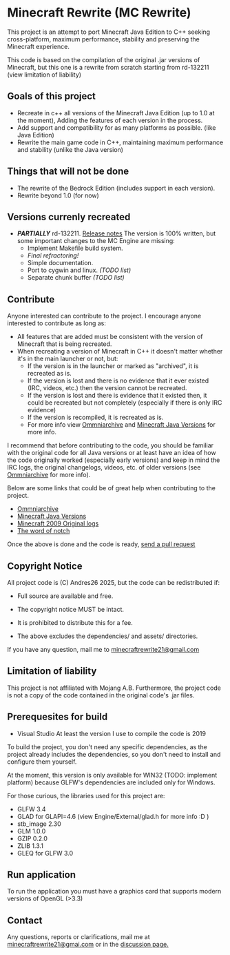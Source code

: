 # Minecraft Rewrite (MC Rewrite)

This project is an attempt to port Minecraft Java Edition to C++ seeking 
cross-platform, maximum performance, stability and preserving the Minecraft 
experience. 

This code is based on the compilation of the original .jar versions of 
Minecraft, but this one is a rewrite from scratch starting from 
rd-132211 (view limitation of liability)

## Goals of this project

- Recreate in c++ all versions of the Minecraft Java Edition (up to 1.0 at the moment), 
  Adding the features of each version in the process.  
- Add support and compatibility for as many platforms as possible. (like Java Edition)
- Rewrite the main game code in C++, maintaining maximum performance and 
  stability (unlike the Java version)
  
## Things that will not be done

- The rewrite of the Bedrock Edition (includes support in each version).
- Rewrite beyond 1.0 (for now)

## Versions currenly recreated
- ***PARTIALLY*** rd-132211. [Release notes](./Documentation/changes/rd-132211-1/relnotes.md)
  The version is 100% written, but some important changes to the MC Engine are missing:
  - Implement Makefile build system.
  - *Final refractoring!*
  - Simple documentation.
  - Port to cygwin and linux. *(TODO list)*
  - Separate chunk buffer *(TODO list)*
  
## Contribute

Anyone interested can contribute to the project. I encourage anyone interested to contribute 
as long as:

- All features that are added must be consistent with the version of Minecraft that is being 
  recreated.
- When recreating a version of Minecraft in C++ it doesn't matter whether it's in the main 
  launcher or not, but:
	- If the version is in the launcher or marked as "archived", it is recreated as is.
	- If the version is lost and there is no evidence that it ever existed (IRC, videos, etc.) 
	  then the version cannot be recreated.
	- If the version is lost and there is evidence that it existed then, it could be 
	  recreated but not completely (especially if there is only IRC evidence)
	- If the version is recompiled, it is recreated as is.
	- For more info view [Ommniarchive](https://omniarchive.shoutwiki.com/wiki/Main_Page) and [Minecraft Java Versions](https://minecraft.fandom.com/wiki/Java_Edition_version_history) for more info.

I recommend that before contributing to the code, you  should be familiar with the original code for 
all Java versions or at least have an idea of how the code originally worked (especially early versions) and 
keep in mind the IRC logs, the original changelogs, videos, etc. of older versions (see [Ommniarchive](https://omniarchive.shoutwiki.com/wiki/Main_Page) for more info).

Below are some links that could be of great help when contributing to the project.

- [Ommniarchive](https://omniarchive.shoutwiki.com/wiki/Main_Page)
- [Minecraft Java Versions](https://minecraft.fandom.com/wiki/Java_Edition_version_history)
- [Minecraft 2009 Original logs](https://web.archive.org/web/20140601000000*/https://echelog.com/logs/browse/lwjgl/1242165600)
- [The word of notch](https://blog.omniarchive.uk/archive/)

Once the above is done and the code is ready, [send a pull request](https://github.com/Andres2626/Minecraft-Rewrite/pulls)

## Copyright Notice

All project code is (C) Andres26 2025, but the code can be redistributed if:

- Full source are available and free.

- The copyright notice MUST be intact.

- It is prohibited to distribute this for a fee.

- The above excludes the dependencies/ and assets/ directories.

If you have any question, mail me to minecraftrewrite21@gmail.com

## Limitation of liability

This project is not affiliated with Mojang A.B. Furthermore, the project code is not a 
copy of the code contained in the original code's .jar files.

## Prerequesites for build

- Visual Studio At least the version I use to compile the code is 2019

To build the project, you don't need any specific dependencies, as the project 
already includes the dependencies, so you don't need to install and configure 
them yourself.

At the moment, this version is only available for WIN32 (TODO: implement platform) because 
GLFW's dependencies are included only for Windows.

For those curious, the libraries used for this project are:

- GLFW 3.4
- GLAD for GLAPI=4.6 (view Engine/External/glad.h for more info :D )
- stb_image 2.30
- GLM 1.0.0
- GZIP 0.2.0
- ZLIB 1.3.1
- GLEQ for GLFW 3.0

## Run application

To run the application you must have a graphics card that supports modern versions of OpenGL (>3.3)

## Contact 

Any questions, reports or clarifications, mail me at minecraftrewrite21@gmai.com or in the [discussion page.](https://github.com/Andres2626/Minecraft-Rewrite/discussions)
